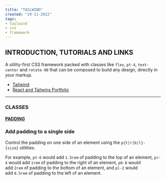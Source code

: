 ```yaml
---
title: "TAILWIND"
created: "29-11-2022"
tags:
- tailwind
- css
- framework
---
```

## INTRODUCTION, TUTORIALS AND LINKS
A utility-first CSS framework packed with classes like `flex`, `pt-4`, `text-center` and `rotate-90` that can be composed to build any design, directly in your markup.
- [Tailwind](https://tailwindcss.com/)
- [React and Tailwins Portfolio](https://www.youtube.com/watch?v=JSJ8ftr92Vw&t=5159s)
***

### CLASSES
#### [PADDING](https://tailwindcss.com/docs/padding#add-padding-to-a-single-side)

### Add padding to a single side

Control the padding on one side of an element using the `p{t|r|b|l}-{size}` utilities.

For example, `pt-6` would add `1.5rem` of padding to the top of an element, `pr-4` would add `1rem` of padding to the right of an element, `pb-8` would add `2rem` of padding to the bottom of an element, and `pl-2` would add `0.5rem` of padding to the left of an element.